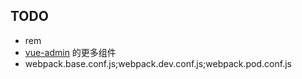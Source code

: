 ## TODO
* rem
* [vue-admin](https://github.com/fundon/vue-admin) 的更多组件
* webpack.base.conf.js;webpack.dev.conf.js;webpack.pod.conf.js